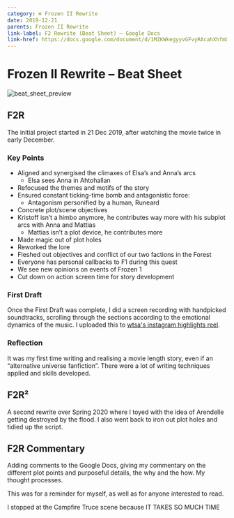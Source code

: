 ```yaml
---
category: ❄️ Frozen II Rewrite
date: 2019-12-21
parents: Frozen II Rewrite
link-label: F2 Rewrite (Beat Sheet) – Google Docs
link-href: https://docs.google.com/document/d/1MZKWkegyyvGFvyRAcahXhfmD-dE4LG-GbGaRsCyl7-s/edit?usp=sharing
---
```


# Frozen II Rewrite – Beat Sheet

<!--more-->

![beat_sheet_preview](/wtsa/assets/img/f2r/beat_sheet_preview.png)

## F2R

The initial project started in 21 Dec 2019, after watching the movie twice in early December.

### Key Points

- Aligned and synergised the climaxes of Elsa’s and Anna’s arcs
  - Elsa sees Anna in Ahtohallan
- Refocused the themes and motifs of the story
- Ensured constant ticking-time bomb and antagonistic force:
  - Antagonism personified by a human, Runeard
- Concrete plot/scene objectives
- Kristoff isn’t a himbo anymore, he contributes way more with his subplot arcs with Anna and Mattias
  - Mattias isn’t a plot device, he contributes more
- Made magic out of plot holes
- Reworked the lore
- Fleshed out objectives and conflict of our two factions in the Forest
- Everyone has personal callbacks to F1 during this quest
- We see new opinions on events of Frozen 1
- Cut down on action screen time for story development

### First Draft

Once the First Draft was complete, I did a screen recording with handpicked soundtracks, scrolling through the sections according to the emotional dynamics of the music. I uploaded this to [wtsa's instagram highlights reel](https://www.instagram.com/whatsthestoryabout/).

### Reflection

It was my first time writing and realising a movie length story, even if an “alternative universe fanfiction”. There were a lot of writing techniques applied and skills developed.

## F2R²

A second rewrite over Spring 2020 where I toyed with the idea of Arendelle getting destroyed by the flood. I also went back to iron out plot holes and tidied up the script.

## F2R Commentary

Adding comments to the Google Docs, giving my commentary on the different plot points and purposeful details, the why and the how. My thought processes.

This was for a reminder for myself, as well as for anyone interested to read.

I stopped at the Campfire Truce scene because IT TAKES SO MUCH TIME

<!-- <aiframe class="gdocs-embed" src="https://docs.google.com/document/d/1MZKWkegyyvGFvyRAcahXhfmD-dE4LG-GbGaRsCyl7-s/edit?embedded=true" width="100%" height="900" frameborder="0" marginheight="0" marginwidth="0">Loading…</iframe> -->
